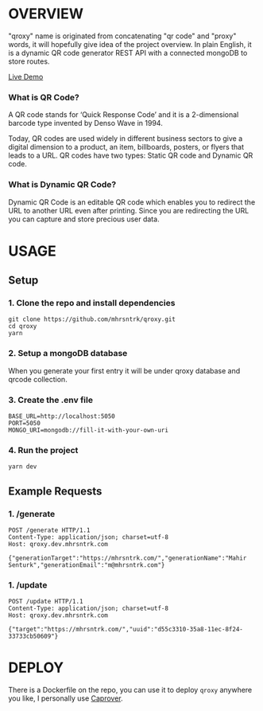# OVERVIEW

"qroxy" name is originated from concatenating "qr code" and "proxy" words, it will hopefully give idea of the project overview. In plain English, it is a dynamic QR code generator REST API with a connected mongoDB to store routes.

[Live Demo](https://mhrsntrk.com/swissknife/qroxy)

### What is QR Code?

A QR code stands for ‘Quick Response Code’ and it is a 2-dimensional barcode type invented by Denso Wave in 1994.

Today, QR codes are used widely in different business sectors to give a digital dimension to a product, an item, billboards, posters, or flyers that leads to a URL. QR codes have two types: Static QR code and Dynamic QR code.

### What is Dynamic QR Code?

Dynamic QR Code is an editable QR code which enables you to redirect the URL to another URL even after printing. Since you are redirecting the URL you can capture and store precious user data.

# USAGE

## Setup

### 1. Clone the repo and install dependencies
```
git clone https://github.com/mhrsntrk/qroxy.git
cd qroxy
yarn
```

### 2. Setup a mongoDB database
When you generate your first entry it will be under qroxy database and qrcode collection.

### 3. Create the .env file
```
BASE_URL=http://localhost:5050
PORT=5050
MONGO_URI=mongodb://fill-it-with-your-own-uri
```
### 4. Run the project
```
yarn dev
```

## Example Requests

### 1. /generate
```
POST /generate HTTP/1.1
Content-Type: application/json; charset=utf-8
Host: qroxy.dev.mhrsntrk.com

{"generationTarget":"https://mhrsntrk.com/","generationName":"Mahir Senturk","generationEmail":"m@mhrsntrk.com"}
```

### 1. /update
```
POST /update HTTP/1.1
Content-Type: application/json; charset=utf-8
Host: qroxy.dev.mhrsntrk.com

{"target":"https://mhrsntrk.com/","uuid":"d55c3310-35a8-11ec-8f24-33733cb50609"}
```

# DEPLOY

There is a Dockerfile on the repo, you can use it to deploy `qroxy` anywhere you like, I personally use [Caprover](https://caprover.com/).
